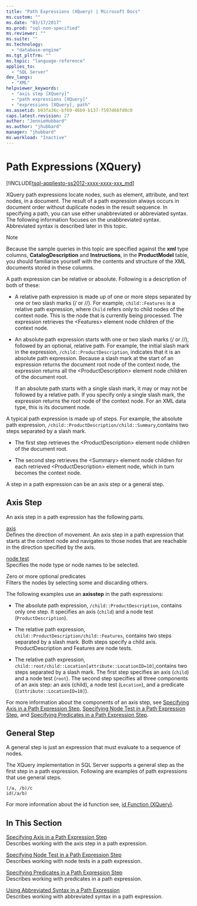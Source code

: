 ```yaml
---
title: "Path Expressions (XQuery) | Microsoft Docs"
ms.custom: ""
ms.date: "03/17/2017"
ms.prod: "sql-non-specified"
ms.reviewer: ""
ms.suite: ""
ms.technology: 
  - "database-engine"
ms.tgt_pltfrm: ""
ms.topic: "language-reference"
applies_to: 
  - "SQL Server"
dev_langs: 
  - "XML"
helpviewer_keywords: 
  - "axis step [XQuery]"
  - "path expressions [XQuery]"
  - "expressions [XQuery], path"
ms.assetid: b93fa36c-bf69-46b9-b137-f597d66fd0c0
caps.latest.revision: 27
author: "JennieHubbard"
ms.author: "jhubbard"
manager: "jhubbard"
ms.workload: "Inactive"
---
```

# Path Expressions (XQuery)
[!INCLUDE[tsql-appliesto-ss2012-xxxx-xxxx-xxx_md](../includes/tsql-appliesto-ss2012-xxxx-xxxx-xxx-md.md)]

  XQuery path expressions locate nodes, such as element, attribute, and text nodes, in a document. The result of a path expression always occurs in document order without duplicate nodes in the result sequence. In specifying a path, you can use either unabbreviated or abbreviated syntax. The following information focuses on the unabbreviated syntax. Abbreviated syntax is described later in this topic.  
  
> [!NOTE]  
>  Because the sample queries in this topic are specified against the **xml** type columns, **CatalogDescription** and **Instructions**, in the **ProductModel** table, you should familiarize yourself with the contents and structure of the XML documents stored in these columns.  
  
 A path expression can be relative or absolute. Following is a description of both of these:  
  
-   A relative path expression is made up of one or more steps separated by one or two slash marks (/ or //). For example, `child::Features` is a relative path expression, where `Child` refers only to child nodes of the context node. This is the node that is currently being processed. The expression retrieves the \<Features> element node children of the context node.  
  
-   An absolute path expression starts with one or two slash marks (/ or //), followed by an optional, relative path. For example, the initial slash mark in the expression, `/child::ProductDescription`, indicates that it is an absolute path expression. Because a slash mark at the start of an expression returns the document root node of the context node, the expression returns all the \<ProductDescription> element node children of the document root.  
  
     If an absolute path starts with a single slash mark, it may or may not be followed by a relative path. If you specify only a single slash mark, the expression returns the root node of the context node. For an XML data type, this is its document node.  
  
 A typical path expression is made up of steps. For example, the absolute path expression, `/child::ProductDescription/child::Summary`,contains two steps separated by a slash mark.  
  
-   The first step retrieves the \<ProductDescription> element node children of the document root.  
  
-   The second step retrieves the \<Summary> element node children for each retrieved \<ProductDescription> element node, which in turn becomes the context node.  
  
 A step in a path expression can be an axis step or a general step.  
  
## Axis Step  
 An axis step in a path expression has the following parts.  
  
 [axis](../xquery/path-expressions-specifying-axis.md)  
 Defines the direction of movement. An axis step in a path expression that starts at the context node and navigates to those nodes that are reachable in the direction specified by the axis.  
  
 [node test](../xquery/path-expressions-specifying-node-test.md)  
 Specifies the node type or node names to be selected.  
  
 Zero or more optional predicates  
 Filters the nodes  by selecting some and discarding others.  
  
 The following examples use an **axisstep** in the path expressions:  
  
-   The absolute path expression, `/child::ProductDescription`, contains only one step. It specifies an axis (`child`) and a node test (`ProductDescription`).  
  
-   The relative path expression, `child::ProductDescription/child::Features`, contains two steps separated by a slash mark. Both steps specify a child axis. ProductDescription and Features are node tests.  
  
-   The relative path expression, `child::root/child::Location[attribute::LocationID=10]`,contains two steps separated by a slash mark. The first step specifies an axis (`child`) and a node test (`root`). The second step specifies all three components of an axis step: an axis (child), a node test (`Location`), and a predicate (`[attribute::LocationID=10]`).  
  
 For more information about the components of an axis step, see [Specifying Axis in a Path Expression Step](../xquery/path-expressions-specifying-axis.md), [Specifying Node Test in a Path Expression Step](../xquery/path-expressions-specifying-node-test.md), and [Specifying Predicates in a Path Expression Step](../xquery/path-expressions-specifying-predicates.md).  
  
## General Step  
 A general step is just an expression that must evaluate to a sequence of nodes.  
  
 The XQuery implementation in SQL Server supports a general step as the first step in a path expression. Following are examples of path expressions that use general steps.  
  
```  
(/a, /b)/c  
id(/a/b)  
```  
  
 For more information about the id function see, [id Function &#40;XQuery&#41;](../xquery/functions-on-sequences-id.md).  
  
## In This Section  
 [Specifying Axis in a Path Expression Step](../xquery/path-expressions-specifying-axis.md)  
 Describes working with the axis step in a path expression.  
  
 [Specifying Node Test in a Path Expression Step](../xquery/path-expressions-specifying-node-test.md)  
 Describes working with node tests in a path expression.  
  
 [Specifying Predicates in a Path Expression Step](../xquery/path-expressions-specifying-predicates.md)  
 Describes working with predicates in a path expression.  
  
 [Using Abbreviated Syntax in a Path Expression](../xquery/path-expressions-using-abbreviated-syntax.md)  
 Describes working with abbreviated syntax in a path expression.  
  
  
